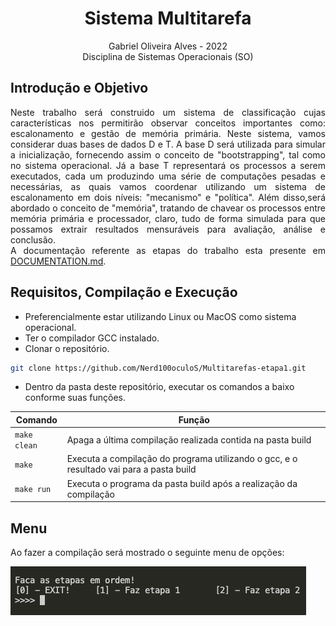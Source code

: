<h1 align="center"> Sistema Multitarefa </h1>

<p align="center">Gabriel Oliveira Alves - 2022<br> Disciplina de Sistemas Operacionais (SO)</p>

<h2> Introdução e Objetivo </h2>
    <p align="justify">
        Neste trabalho será construido um sistema de classificação cujas características nos permitirão observar conceitos importantes como: escalonamento e gestão de memória primária. Neste sistema, vamos considerar duas bases de dados D e T. A base D será utilizada para simular a inicialização, fornecendo assim o conceito de "bootstrapping", tal como no sistema operacional. Já a base T representará os processos a serem executados, cada um produzindo uma série de computações pesadas e necessárias, as quais vamos coordenar utilizando um sistema de escalonamento em dois níveis: "mecanismo" e "política". Além disso,será abordado o conceito de "memória", tratando de chavear os processos entre memória primária e processador, claro, tudo de forma simulada para que possamos extrair resultados mensuráveis para avaliação, análise e conclusão.<br>
       A documentação referente as etapas do trabalho esta presente em <a href = "https://github.com/Nerd100oculoS/Multitarefas-SO/blob/main/DOCUMENTATION.md"> DOCUMENTATION.md</a>.
      </p>

<h2>Requisitos, Compilação e Execução </h2>
  
  - Preferencialmente estar utilizando Linux ou MacOS como sistema operacional.
  - Ter o compilador GCC instalado.
  - Clonar o repositório.
  
  ```sh
  git clone https://github.com/Nerd100oculoS/Multitarefas-etapa1.git
  ```
   - Dentro da pasta deste repositório, executar os comandos a baixo conforme suas funções.
  
  | Comando                |  Função                                                                                           |                     
| -----------------------| ------------------------------------------------------------------------------------------------- |
|  `make clean`          | Apaga a última compilação realizada contida na pasta build                                        |
|  `make`                | Executa a compilação do programa utilizando o gcc, e o resultado vai para a pasta build           |
|  `make run`            | Executa o programa da pasta build após a realização da compilação                                 |

## Menu

Ao fazer a compilação será mostrado o seguinte menu de opções: 

<img src="./assets/menu.png"></img>


